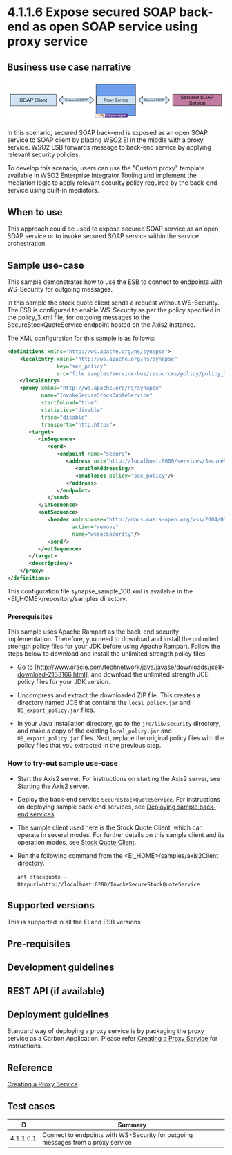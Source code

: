 # 4.1.1.6 Expose secured SOAP back-end as open SOAP service using proxy service

## Business use case narrative

![Expose secured SOAP back-end as open SOAP service using proxy service](images/4.1.1.6-Expose-secured-SOAP-back-end-as-open-SOAP-service-using-proxy-service.png)

In this scenario, secured SOAP back-end is exposed as an open SOAP service to SOAP client by placing WSO2 EI in the 
middle with a proxy service.
WSO2 ESB forwards message to back-end service by applying relevant security policies.

To develop this scenario, users can use the "Custom proxy" template available in WSO2 Enterprise Integrator Tooling and 
implement the mediation logic to apply relevant security policy required by the back-end service 
using built-in mediators.

## When to use
This approach could be used to expose secured SOAP service as an open SOAP service or to invoke secured SOAP service 
within the service orchestration.

## Sample use-case
This sample demonstrates how to use the ESB to connect to endpoints with WS-Security for outgoing messages.

In this sample the stock quote client sends a request without WS-Security. The ESB is configured to enable WS-Security 
as per the policy specified in the policy_3.xml file, for outgoing messages to the SecureStockQuoteService endpoint 
hosted on the Axis2 instance.

The XML configuration for this sample is as follows: 
```xml
<definitions xmlns="http://ws.apache.org/ns/synapse">
    <localEntry xmlns="http://ws.apache.org/ns/synapse"
                key="sec_policy"
                src="file:samples/service-bus/resources/policy/policy_3.xml">
    </localEntry>
    <proxy xmlns="http://ws.apache.org/ns/synapse"
           name="InvokeSecureStockQuoteService"
           startOnLoad="true"
           statistics="disable"
           trace="disable"
           transports="http,https">
       <target>
          <inSequence>
             <send>
                <endpoint name="secure">
                   <address uri="http://localhost:9000/services/SecureStockQuoteService">
                      <enableAddressing/>
                      <enableSec policy="sec_policy"/>
                   </address>
                </endpoint>
             </send>
          </inSequence>
          <outSequence>
             <header xmlns:wsse="http://docs.oasis-open.org/wss/2004/01/oasis-200401-wss-wssecurity-secext-1.0.xsd"
                     action="remove"
                     name="wsse:Security"/>
             <send/>
          </outSequence>
       </target>
       <description/>
    </proxy>                   
</definitions>
```
This configuration file  synapse_sample_100.xml is available in the <EI_HOME>/repository/samples directory.

### Prerequisites
This sample uses Apache Rampart as the back-end security implementation. Therefore, you need to download and install 
the unlimited strength policy files for your JDK before using Apache Rampart. Follow the steps below to download and 
install the unlimited strength policy files:
* Go to [http://www.oracle.com/technetwork/java/javase/downloads/jce8-download-2133166.html], and download the 
unlimited strength JCE policy files for your JDK version.

* Uncompress and extract the downloaded ZIP file. This creates a directory named JCE that contains the 
`local_policy.jar` and `US_export_policy.jar` files.

* In your Java installation directory, go to the `jre/lib/security` directory, and make a copy of the existing 
`local_policy.jar` and `US_export_policy.jar` files. Next, replace the original policy files with the policy files 
that you extracted in the previous step.

### How to try-out sample use-case
* Start the Axis2 server. For instructions on starting the Axis2 server, see [Starting the Axis2 server](https://docs.wso2.com/display/EI640/Setting+Up+the+ESB+Samples#SettingUptheESBSamples-Axis2server).

* Deploy the back-end service  `SecureStockQuoteService`. For instructions on deploying sample back-end services, 
see [Deploying sample back-end services](https://docs.wso2.com/display/EI640/Setting+Up+the+ESB+Samples#SettingUptheESBSamples-Backend).

* The sample client used here is the Stock Quote Client, which can operate in several modes. For further details on 
this sample client and its operation modes, see [Stock Quote Client](https://docs.wso2.com/display/EI640/Using+the+Sample+Clients#UsingtheSampleClients-StockQuoteClient).

* Run the following command from the <EI_HOME>/samples/axis2Client directory.
        
    ```ant stockquote -Dtrpurl=http://localhost:8280/InvokeSecureStockQuoteService```
     
## Supported versions
This is supported in all the EI and ESB versions

## Pre-requisites

## Development guidelines

## REST API (if available)

## Deployment guidelines
Standard way of deploying a proxy service is by packaging the proxy service as a Carbon Application. Please refer 
[Creating a Proxy Service](https://docs.wso2.com/display/EI640/Creating+a+Proxy+Service) for instructions.


## Reference
[Creating a Proxy Service](https://docs.wso2.com/display/EI640/Creating+a+Proxy+Service)

## Test cases
|      ID       | Summary |
| ------------- | ------------- |
|  4.1.1.6.1	| Connect to endpoints with WS-Security for outgoing messages from a proxy service|

